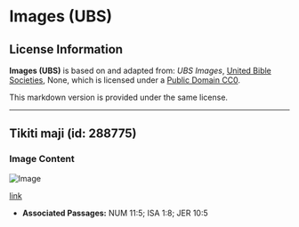 # Images (UBS)

## License Information

**Images (UBS)** is based on and adapted from: _UBS Images_, [United Bible Societies](https://unitedbiblesocieties.org/), None, which is licensed under a [Public Domain CC0](https://creativecommons.org/public-domain/cc0/).

This markdown version is provided under the same license.



--------------------------------

## Tikiti maji (id: 288775)

### Image Content

![Image](https://cdn.aquifer.bible/aquifer-content/resources/Media/WEB-0660_muskmelon.jpg)

[link](https://cdn.aquifer.bible/aquifer-content/resources/Media/WEB-0660_muskmelon.jpg)

* **Associated Passages:** NUM 11:5; ISA 1:8; JER 10:5


